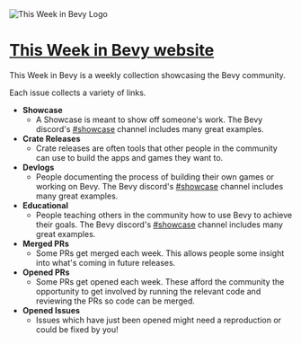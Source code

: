 <picture>
    <source srcset="https://raw.githubusercontent.com/rust-adventure/thisweekinbevy/main/docs/logos/this-week-in-bevyopengraph-dark.png" media="(prefers-color-scheme: dark)">
    <img src="https://raw.githubusercontent.com/rust-adventure/thisweekinbevy/main/docs/logos/this-week-in-bevyopengraph-light.png" alt="This Week in Bevy Logo">
</picture>

# [This Week in Bevy website](https://www.thisweekinbevy.com)

This Week in Bevy is a weekly collection showcasing the Bevy community.

Each issue collects a variety of links.

- **Showcase**
  - A Showcase is meant to show off someone's work. The Bevy discord's [#showcase](https://discord.com/channels/691052431525675048/692648638823923732) channel includes many great examples.
- **Crate Releases**
  - Crate releases are often tools that other people in the community can use to build the apps and games they want to.
- **Devlogs**
  - People documenting the process of building their own games or working on Bevy. The Bevy discord's [#showcase](https://discord.com/channels/691052431525675048/811674847767167027) channel includes many great examples.
- **Educational**
  - People teaching others in the community how to use Bevy to achieve their goals. The Bevy discord's [#showcase](https://discord.com/channels/691052431525675048/743378150838370304) channel includes many great examples.
- **Merged PRs**
  - Some PRs get merged each week. This allows people some insight into what's coming in future releases.
- **Opened PRs**
  - Some PRs get opened each week. These afford the community the opportunity to get involved by running the relevant code and reviewing the PRs so code can be merged.
- **Opened Issues**
  - Issues which have just been opened might need a reproduction or could be fixed by you!
